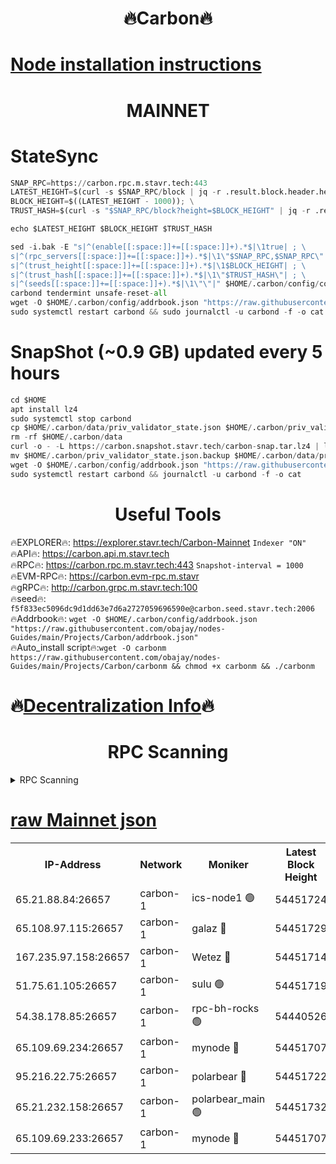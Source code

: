 <h1 align="center"> 🔥Carbon🔥</h1>

[Node installation instructions](https://github.com/obajay/nodes-Guides/tree/main/Projects/Carbon)
=
<h1 align="center"> MAINNET</h1>

# StateSync
```python
SNAP_RPC=https://carbon.rpc.m.stavr.tech:443
LATEST_HEIGHT=$(curl -s $SNAP_RPC/block | jq -r .result.block.header.height); \
BLOCK_HEIGHT=$((LATEST_HEIGHT - 1000)); \
TRUST_HASH=$(curl -s "$SNAP_RPC/block?height=$BLOCK_HEIGHT" | jq -r .result.block_id.hash)

echo $LATEST_HEIGHT $BLOCK_HEIGHT $TRUST_HASH

sed -i.bak -E "s|^(enable[[:space:]]+=[[:space:]]+).*$|\1true| ; \
s|^(rpc_servers[[:space:]]+=[[:space:]]+).*$|\1\"$SNAP_RPC,$SNAP_RPC\"| ; \
s|^(trust_height[[:space:]]+=[[:space:]]+).*$|\1$BLOCK_HEIGHT| ; \
s|^(trust_hash[[:space:]]+=[[:space:]]+).*$|\1\"$TRUST_HASH\"| ; \
s|^(seeds[[:space:]]+=[[:space:]]+).*$|\1\"\"|" $HOME/.carbon/config/config.toml
carbond tendermint unsafe-reset-all
wget -O $HOME/.carbon/config/addrbook.json "https://raw.githubusercontent.com/obajay/nodes-Guides/main/Projects/Carbon/addrbook.json"
sudo systemctl restart carbond && sudo journalctl -u carbond -f -o cat
```
# SnapShot (~0.9 GB) updated every 5 hours
```python
cd $HOME
apt install lz4
sudo systemctl stop carbond
cp $HOME/.carbon/data/priv_validator_state.json $HOME/.carbon/priv_validator_state.json.backup
rm -rf $HOME/.carbon/data
curl -o - -L https://carbon.snapshot.stavr.tech/carbon-snap.tar.lz4 | lz4 -c -d - | tar -x -C $HOME/.carbon --strip-components 2
mv $HOME/.carbon/priv_validator_state.json.backup $HOME/.carbon/data/priv_validator_state.json
wget -O $HOME/.carbon/config/addrbook.json "https://raw.githubusercontent.com/obajay/nodes-Guides/main/Projects/Carbon/addrbook.json"
sudo systemctl restart carbond && journalctl -u carbond -f -o cat
```

 <h1 align="center"> Useful Tools</h1>

🔥EXPLORER🔥:     https://explorer.stavr.tech/Carbon-Mainnet        `Indexer "ON"` \
🔥API🔥:          https://carbon.api.m.stavr.tech \
🔥RPC🔥:          https://carbon.rpc.m.stavr.tech:443              `Snapshot-interval = 1000` \
🔥EVM-RPC🔥:      https://carbon.evm-rpc.m.stavr \
🔥gRPC🔥:         http://carbon.grpc.m.stavr.tech:100 \
🔥seed🔥:      `f5f833ec5096dc9d1dd63e7d6a2727059696590e@carbon.seed.stavr.tech:2006` \
🔥Addrbook🔥:  `wget -O $HOME/.carbon/config/addrbook.json "https://raw.githubusercontent.com/obajay/nodes-Guides/main/Projects/Carbon/addrbook.json"` \
🔥Auto_install script🔥:`wget -O carbonm https://raw.githubusercontent.com/obajay/nodes-Guides/main/Projects/Carbon/carbonm && chmod +x carbonm && ./carbonm`

🔥[Decentralization Info](https://github.com/obajay/StateSync-snapshots/tree/main/Projects/Carbon/Decentralization)🔥
=
<h1 align="center"> RPC Scanning</h1>

<details>
<summary>RPC Scanning</summary>

<h2 align="center"> We scan nodes in real time every 4 hours. And we provide the final result of RPC endpoints.
We cannot influence the operation of these nodes in any way. </h2>


```python
If Voting Power is higher than 0 --> then the Node is a validator of the network and may be subject to attack and be a potential threat to the chain.
```
```python
We marked such validators with a red symbol
```

</details>

[raw Mainnet json](https://rpc-check.carbonm.stavr.tech/carbonm/rpc-carbonm-result.json)
=


<table><tr><th>IP-Address</th><th>Network</th><th>Moniker</th><th>Latest Block Height</th><th>Earliest Block Height</th><th>Catching Up</th><th>Tx Index</th><th>Voting Power</th><th>Scan Time</th></tr><tr><td>65.21.88.84:26657</td><td>carbon-1</td><td>ics-node1 🟢</td><td>54451724</td><td>21164241</td><td>False</td><td>off</td><td>0</td><td>2024-03-04T09:02:23.558476387UTC</td></tr><tr><td>65.108.97.115:26657</td><td>carbon-1</td><td>galaz 🔴</td><td>54451729</td><td>47374001</td><td>False</td><td>on</td><td>10410095814</td><td>2024-03-04T09:02:36.097509431UTC</td></tr><tr><td>167.235.97.158:26657</td><td>carbon-1</td><td>Wetez 🔴</td><td>54451714</td><td>48067570</td><td>False</td><td>on</td><td>1358832811</td><td>2024-03-04T09:02:03.721750070UTC</td></tr><tr><td>51.75.61.105:26657</td><td>carbon-1</td><td>sulu 🟢</td><td>54451719</td><td>48742001</td><td>False</td><td>off</td><td>0</td><td>2024-03-04T09:02:14.763315446UTC</td></tr><tr><td>54.38.178.85:26657</td><td>carbon-1</td><td>rpc-bh-rocks 🟢</td><td>54440526</td><td>53130001</td><td>False</td><td>on</td><td>0</td><td>2024-03-04T09:02:48.916245312UTC</td></tr><tr><td>65.109.69.234:26657</td><td>carbon-1</td><td>mynode 🔴</td><td>54451707</td><td>53160001</td><td>False</td><td>off</td><td>12984491331</td><td>2024-03-04T09:01:47.016776894UTC</td></tr><tr><td>95.216.22.75:26657</td><td>carbon-1</td><td>polarbear 🔴</td><td>54451722</td><td>54283001</td><td>False</td><td>on</td><td>10233776795</td><td>2024-03-04T09:02:21.199918393UTC</td></tr><tr><td>65.21.232.158:26657</td><td>carbon-1</td><td>polarbear_main 🟢</td><td>54451732</td><td>54286001</td><td>False</td><td>off</td><td>0</td><td>2024-03-04T09:02:44.569069546UTC</td></tr><tr><td>65.109.69.233:26657</td><td>carbon-1</td><td>mynode 🔴</td><td>54451707</td><td>54380001</td><td>False</td><td>off</td><td>9297065379</td><td>2024-03-04T09:01:46.724010017UTC</td></tr></table>
